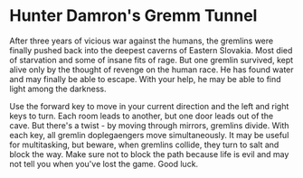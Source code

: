 Hunter Damron's Gremm Tunnel
============================

After three years of vicious war against the humans, the gremlins were finally pushed back into the deepest caverns of Eastern Slovakia. Most died of starvation and some of insane fits of rage. But one gremlin survived, kept alive only by the thought of revenge on the human race. He has found water and may finally be able to escape. With your help, he may be able to find light among the darkness.

Use the forward key to move in your current direction and the left and right keys to turn. Each room leads to another, but one door leads out of the cave. But there's a twist - by moving through mirrors, gremlins divide. With each key, all gremlin doplegaengers move simultaneously. It may be useful for multitasking, but beware, when gremlins collide, they turn to salt and block the way. Make sure not to block the path because life is evil and may not tell you when you've lost the game. Good luck.
